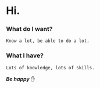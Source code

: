 # Hi.
### What do I want?
`Know a lot, be able to do a lot.`
### What I have?
`Lots of knowledge, lots of skills.`


___Be happy___ :hand:
